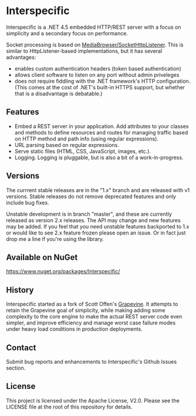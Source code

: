 Interspecific
=============

Interspecific is a .NET 4.5 embedded HTTP/REST server with a focus on simplicity and a secondary focus
on performance.

Socket processing is based on  [MediaBrowser/SocketHttpListener](https://github.com/MediaBrowser/SocketHttpListener).
This is similar to HttpListener-based implementations, but it has several advantages:

- enables custom authentication headers (token based authentication)
- allows client software to listen on any port without admin priveleges
- does not require fiddling with the .NET framework's HTTP configuration. (This comes at the cost of .NET's built-in HTTPS support, but whether that is a disadvantage is debatable.)

## Features ##

- Embed a REST server in your application. Add attributes to your classes and methods to define resources and routes for managing traffic based on HTTP method and path info (using regular expressions).
- URL parsing based on regular expressions.
- Serve static files (HTML, CSS, JavaScript, images, etc.).
- Logging. Logging is pluggable, but is also a bit of a work-in-progress.

## Versions ##

The currrent stable releases are in the "1.x" branch and are released with v1 versions. Stable releases do not remove deprecated features and only include bug fixes.

Unstable development is in branch "master", and these are currently released as version 2.x releases. The API may change and new features may be added. If you feel that you need unstable features backported to 1.x or would like to see 2.x feature frozen please open an issue. Or in fact just drop me a line if you're using the library.

## Available on NuGet ##

https://www.nuget.org/packages/Interspecific/

## History ##

Interspecific started as a fork of Scott Offen's [Grapevine](https://github.com/scottoffen/Grapevine). It attempts to 
retain the Grapevine goal of simplicity, while making adding some complexity to the core engine to make
the actual REST server code even simpler, and improve efficiency and manage worst case failure modes
under heavy load conditions in production deployments.

## Contact ##

Submit bug reports and enhancements to Interspecific's Github Issues section.

## License ##
This project is licensed under the Apache License, V2.0.
Please see the LICENSE file at the root of this repository for details.
